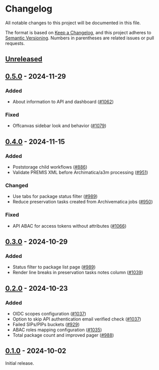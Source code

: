 # Changelog

All notable changes to this project will be documented in this file.

The format is based on [Keep a Changelog], and this project adheres to
[Semantic Versioning]. Numbers in parentheses are related issues or pull
requests.

## [Unreleased]

## [0.5.0] - 2024-11-29

### Added

- About information to API and dashboard ([#1062])

### Fixed

- Offcanvas sidebar look and behavior ([#1079])

## [0.4.0] - 2024-11-15

### Added

- Poststorage child workflows ([#886])
- Validate PREMIS XML before Archimatica/a3m processing ([#951])

### Changed

- Use tabs for package status filter ([#989])
- Reduce preservation tasks created from Archivematica jobs ([#950])

### Fixed

- API ABAC for access tokens without attributes ([#1066])

## [0.3.0] - 2024-10-29

### Added

- Status filter to package list page ([#989])
- Render line breaks in preservation tasks notes column ([#1039])

## [0.2.0] - 2024-10-23

### Added

- OIDC scopes configuration ([#1037])
- Option to skip API authentication email verified check ([#1037])
- Failed SIPs/PIPs buckets ([#929])
- ABAC roles mapping configuration ([#1035])
- Total package count and improved pager ([#988])

## [0.1.0] - 2024-10-02

Initial release.

[unreleased]: https://github.com/artefactual-sdps/enduro/compare/v0.5.0...HEAD
[0.5.0]: https://github.com/artefactual-sdps/enduro/compare/v0.4.0...v0.5.0
[0.4.0]: https://github.com/artefactual-sdps/enduro/compare/v0.3.0...v0.4.0
[0.3.0]: https://github.com/artefactual-sdps/enduro/compare/v0.2.0...v0.3.0
[0.2.0]: https://github.com/artefactual-sdps/enduro/compare/v0.1.0...v0.2.0
[0.1.0]: https://github.com/artefactual-sdps/enduro/releases/tag/v0.1.0
[#1079]: https://github.com/artefactual-sdps/enduro/issues/1079
[#1066]: https://github.com/artefactual-sdps/enduro/issues/1066
[#1062]: https://github.com/artefactual-sdps/enduro/issues/1062
[#1039]: https://github.com/artefactual-sdps/enduro/issues/1039
[#1037]: https://github.com/artefactual-sdps/enduro/issues/1037
[#1035]: https://github.com/artefactual-sdps/enduro/issues/1035
[#989]: https://github.com/artefactual-sdps/enduro/issues/989
[#988]: https://github.com/artefactual-sdps/enduro/issues/988
[#951]: https://github.com/artefactual-sdps/enduro/issues/951
[#950]: https://github.com/artefactual-sdps/enduro/issues/950
[#929]: https://github.com/artefactual-sdps/enduro/issues/929
[#886]: https://github.com/artefactual-sdps/enduro/issues/886
[keep a changelog]: https://keepachangelog.com/en/1.1.0
[semantic versioning]: https://semver.org/spec/v2.0.0.html
